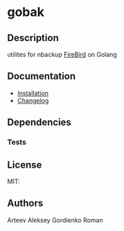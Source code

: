 # gobak

## Description
utilites for nbackup [FireBird](http://firebirdsql.org) on Golang
## Documentation
 * [Installation](install.md)
 * [Changelog](changelog.txt)

## Dependencies

### Tests
## License
MIT:

## Authors
Arteev Aleksey
Gordienko Roman
